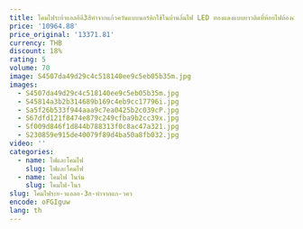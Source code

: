 ```yaml
---
title: โคมไฟระย้าแอลอีดี3สีทำจากแก้วควันแบบนอร์ดิกใช้ในบ้านลิ่มไฟ LED ทองแดงแบบยาวติดที่ห้อยไฟห้องครัวห้องรับประทานอาหาร
price: '10964.88'
price_original: '13371.81'
currency: THB
discount: 18%
rating: 5
volume: 70
image: S4507da49d29c4c518140ee9c5eb05b35m.jpg
images:
  - S4507da49d29c4c518140ee9c5eb05b35m.jpg
  - S45814a3b2b314689b169c4eb9cc17796i.jpg
  - Sa5f26b533f944aaa9c7ea0425b2c039cP.jpg
  - S67dfd121f8474e879c249cfba9b2cc39x.jpg
  - Sf009d846f1d844b788313f0c8ac47a321.jpg
  - S230859e915de40079f89d4ba50a8fb032.jpg
video: ''
categories:
  - name: ไฟและโคมไฟ
    slug: ไฟและโคมไฟ
  - name: โคมไฟ ในร่ม
    slug: โคมไฟ-ในร
slug: โคมไฟระย-าแอลอ-3ส-ทำจากแก-วคว
encode: oFGIguw
lang: th
---
```

  
